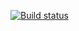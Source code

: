 [![Build status](https://ci.appveyor.com/api/projects/status/o866aaf2h2bh5tdq?svg=true)](https://ci.appveyor.com/project/Berengalina/patterns-homework1)